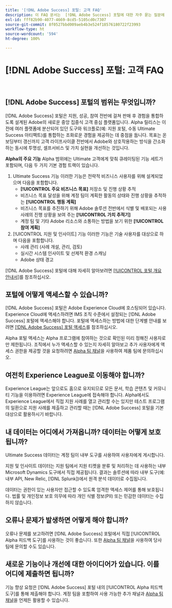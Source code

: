 ```yaml
---
title: '[!DNL Adobe Success] 포털: 고객 FAQ'
description: 이 FAQ 문서는  [!DNL Adobe Success] 포털에 대한 자주 묻는 질문에 답합니다.
exl-id: fff82b90-4077-4669-8cd5-5105cd0c7307
source-git-commit: 8f0527bbd009aeb4b3e524f18576180722f23993
workflow-type: ht
source-wordcount: '594'
ht-degree: 100%

---
```


# [!DNL Adobe Success] 포털: 고객 FAQ

 
## [!DNL Adobe Success] 포털의 범위는 무엇입니까?

[!DNL Adobe Success] 포털은 지원, 성공, 참여 전반에 걸쳐 판매 후 경험을 통합하도록 설계된 Adobe의 새로운 중앙 집중식 고객 중심 플랫폼입니다. Alpha 릴리스는 이전에 여러 플랫폼에 분산되어 있던 도구와 워크플로(예: 지원 포털, 수동 Ultimate Success 아티팩트)를 통합하는 조화로운 경험을 제공하는 데 중점을 둡니다. 목표는 온보딩부터 갱신까지 고객 라이프사이클 전반에서 Adobe와 상호작용하는 방식을 간소화하는 동시에 투명성, 셀프서비스 및 가치 실현을 개선하는 것입니다.

**Alpha의 주요 기능**
Alpha 범위에는 Ultimate 고객에게 맞춰 큐레이팅된 기능 세트가 포함되며, 다음 두 가지 기본 경험 트랙이 있습니다.
1. Ultimate Success 기능
이러한 기능은 전략적 비즈니스 사용자를 위해 설계되었으며 다음을 포함합니다.
   * **[!UICONTROL 주요 비즈니스 목표]** 저장소 및 진행 상황 추적
   * 비즈니스 목표 달성을 위해 계정 팀이 계획한 활동의 상태와 진행 상황을 추적하는 **[!UICONTROL 행동 계획]**
   * 비즈니스 목표를 추진하기 위해 Adobe 솔루션 전반에서 식별 및 배포되는 사용 사례의 진행 상황을 보여 주는 **[!UICONTROL 가치 추적기]**
   * 계정 팀 및 기타 Adobe 리소스와 소통하는 방법을 보기 위한 **[!UICONTROL 참여 계획]**
1. [!UICONTROL 지원 및 인사이트] 기능
이러한 기능은 기술 사용자를 대상으로 하며 다음을 포함합니다.
   * 사례 관리 (사례 개설, 관리, 검토)
   * 실시간 시스템 인사이트 및 선제적 환경 스캐닝
   * Adobe 상태 경고

[!DNL Adobe Success] 포털에 대해 자세히 알아보려면 [[!UICONTROL 포털 개요 안내서]](/help/adobe-success-portal/adobe-success-portal-introduction.md)를 참조하십시오.

## 포털에 어떻게 액세스할 수 있습니까?

[!DNL Adobe Success] 포털은 Adobe Experience Cloud에 호스팅되어 있습니다. Experience Cloud에 액세스하려면 IMS 조직 수준에서 설정되는 [!DNL Adobe Success] 포털에 액세스해야 합니다. 포털에 액세스하는 방법에 대한 단계별 안내를 보려면 [ [!DNL Adobe Success] 포털 액세스](/help/adobe-success-portal/access-to-the-adobe-success-portal.md)를 참조하십시오.

Alpha 포털 액세스는 Alpha 프로그램에 참여하는 것으로 확인된 미리 정해진 사용자로만 제한됩니다. 조직에서 누가 액세스할 수 있는지 자세히 알아보고 추가 사용자에게 액세스 권한을 제공할 것을 요청하려면 [Alpha 팀 채널](https://teams.microsoft.com/l/channel/19:h-GcuAZs9uF05rervqTdx2U27ohYINuRUIfbMte9B-U1@thread.tacv2/General?groupId=02b87789-3475-47e4-94c1-0981f63ae89f&tenantId=fa7b1b5a-7b34-4387-94ae-d2c178decee1)을 사용하여 제품 팀에 문의하십시오.

## 여전히 Experience League로 이동해야 합니까?

Experience League는 앞으로도 홈으로 유지되므로 모든 문서, 학습 콘텐츠 및 커뮤니티 기능을 이용하려면 Experience League에 접속해야 합니다. Alpha에서도 Experience League에서 직접 지원 사례를 열고 관리할 수는 있지만 테스트 프로그램의 일환으로 지원 사례를 제출하고 관리할 때는 [!DNL Adobe Success] 포털을 기본 대상으로 활용하시기 바랍니다.

## 내 데이터는 어디에서 가져옵니까? 데이터는 어떻게 보호됩니까?

Ultimate Success 데이터는 계정 팀이 내부 도구를 사용하여 사용자에게 게시합니다.

지원 및 인사이트 데이터는 지원 팀에서 지원 티켓을 분류 및 처리하는 데 사용하는 내부 Microsoft Dynamics 도구에서 직접 제공됩니다. 결과는 솔루션에 따라 내부 도구(예: 내부 API, New Relic, [!DNL Splunk])에서 원격 분석 데이터로 수집됩니다.

데이터는 권한이 있는 사용자만 접근할 수 있도록 엄격한 액세스 제어를 통해 보호됩니다. 법률 및 개인정보 보호 의무에 따라 개인 식별 정보(PII) 또는 민감한 데이터는 수집하지 않습니다.

## 오류나 문제가 발생하면 어떻게 해야 합니까?

오류나 문제를 보고하려면 [!DNL Adobe Success] 포털에서 직접 [!UICONTROL Alpha 피드백 도구]를 사용하는 것이 좋습니다. 또한 [Alpha 팀 채널](https://teams.microsoft.com/l/channel/19:h-GcuAZs9uF05rervqTdx2U27ohYINuRUIfbMte9B-U1@thread.tacv2/General?groupId=02b87789-3475-47e4-94c1-0981f63ae89f&tenantId=fa7b1b5a-7b34-4387-94ae-d2c178decee1)을 사용하여 당사 팀에 문의할 수도 있습니다.

## 새로운 기능이나 개선에 대한 아이디어가 있습니다. 이를 어디에 제출하면 됩니까?

기능 향상 요청은 [!DNL Adobe Success] 포털 내의 [!UICONTROL Alpha 피드백 도구]를 통해 제출해야 합니다. 계정 팀을 포함하여 사용 가능한 추가 채널과 [Alpha 팀 채널](https://teams.microsoft.com/l/channel/19:h-GcuAZs9uF05rervqTdx2U27ohYINuRUIfbMte9B-U1@thread.tacv2/General?groupId=02b87789-3475-47e4-94c1-0981f63ae89f&tenantId=fa7b1b5a-7b34-4387-94ae-d2c178decee1)을 언제든 활용할 수 있습니다.
